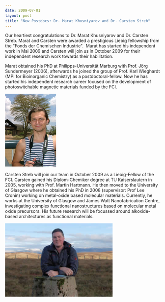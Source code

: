 ```yaml
---
date: 2009-07-01
layout: post
title: "New Postdocs: Dr. Marat Khusniyarov and Dr. Carsten Streb"
---
```


Our heartiest congratulations to Dr. Marat Khusniyarov and Dr. Carsten Streb. 
Marat and Carsten were awarded a prestigious Liebig fellowship from the "Fonds der Chemischen Industrie".  
Marat has started his independent work in Mai 2009 and Carsten will join us in October 2009 for their independent research work towards their habilitation.                        

Marat obtained his PhD at Philipps-Universität Marburg with Prof. Jörg Sundermeyer (2006), afterwards he joined the group of Prof. Karl Wieghardt (MPI for Bioinorganic Chemistry) as a postdoctoral-fellow. 
Now he has started his independent research career focused on the development of photoswitchable magnetic materials funded by the FCI.

![Dr. Marat Khusniyarov](/assets/img/Marat_small_webpage.jpg)


Carsten  Streb will join our team in October 2009 as a Liebig-Fellow of the FCI. 
Carsten  gained his Diplom-Chemiker degree at TU Kaiserslautern in 2005, working with Prof. Martin Hartmann. 
He then moved to the University of Glasgow where he obtained his PhD in 2008 (supervisor: Prof Lee Cronin) working on metal-oxide based molecular materials. 
Currently, he works at the University of Glasgow and James Watt Nanofabrication Centre, investigating complex functional nanostructures based on molecular metal oxide precursors. 
His future research will be focussed around alkoxide-based architectures as functional materials.

![Dr. Carsten Streb](/assets/img/carstenstreb_webpage.jpg)